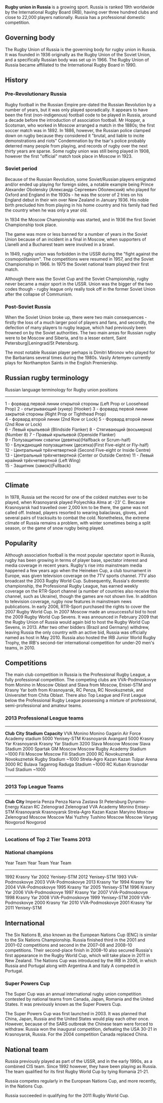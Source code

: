 **Rugby union in Russia** is a growing sport. Russia is ranked 19th
worldwide by the International Rugby Board (IRB), having over three
hundred clubs and close to 22,000 players nationally. Russia has a
professional domestic competition.

Governing body
--------------

The Rugby Union of Russia is the governing body for rugby union in
Russia. It was founded in 1936 originally as the Rugby Union of the
Soviet Union, and a specifically Russian body was set up in 1966. The
Rugby Union of Russia became affiliated to the International Rugby Board
in 1990.

History
-------

### Pre-Revolutionary Russia

Rugby football in the Russian Empire pre-dated the Russian Revolution by
a number of years, but it was only played sporadically. It appears to
have been the first (non-indigenous) football code to be played in
Russia, around a decade before the introduction of association football.
Mr Hopper, a Scotsman, who worked in Moscow arranged a match in the
1880s; the first soccer match was in 1892. In 1886, however, the Russian
police clamped down on rugby because they considered it "brutal, and
liable to incite demonstrations and riots" Condemnation by the tsar's
police probably deterred many people from playing, and records of rugby
over the next thirty years are sparse. Some rugby union was still being
played in 1908, however the first "official" match took place in Moscow
in 1923.

### Soviet period

Because of the Russian Revolution, some Soviet/Russian players emigrated
and/or ended up playing for foreign sides, a notable example being
Prince Alexander Obolensky (Александр Сергеевич Оболенский) who played
for Oxford and England in the 1930s - he was the scorer of 2 tries on
his England debut in their win over New Zealand in January 1936. His
noble birth precluded him from playing in his home country and his
family had fled the country when he was only a year old.

In 1934 the Moscow Championship was started, and in 1936 the first
Soviet Championship took place.

The game was more or less banned for a number of years in the Soviet
Union because of an incident in a final in Moscow, when supporters of
Llanelli and a Bucharest team were involved in a brawl.

In 1949, rugby union was forbidden in the USSR during the "fight against
the cosmopolitanism". The competitions were resumed in 1957, and the
Soviet Championship in 1966. In 1975 the Soviet national team played
their first match.

Although there was the Soviet Cup and the Soviet Championship, rugby
never became a major sport in the USSR. Union was the bigger of the two
codes though - rugby league only really took off in the former Soviet
Union after the collapse of Communism.

### Post-Soviet Russia

When the Soviet Union broke up, there were two main consequences -
firstly the loss of a much larger pool of players and fans, and
secondly, the defection of many players to rugby league, which had
previously been frowned on by the Soviet authorities. The two main areas
for Russian rugby were to be Moscow and Siberia, and to a lesser extent,
Saint Petersburg|Leningrad/St Petersburg.

The most notable Russian player perhaps is Dimitri Mironov who played
for the Barbarians several times during the 1980s. Vasily Artemyev
currently plays for Northampton Saints in the English Premiership.

Russian rugby terminology
-------------------------

Russian language terminology for Rugby union positions

  ------------------------------------------------------------------------- -- ------------------------------------------------------------ ---------------------------------------------------------------------- -------------------------------------------------------------------------- ------------------------------------------------------------ ----------------------------------------------------------------
  1 - форвард первой линии открытой стороны (Left Prop or Loosehead Prop)      2 - отыгрывающий (хукер) (Hooker)                                                                                                   3 - форвард первой линии закрытой стороны (Right Prop or Tighthead Prop)   
  4 - форвард второй линии (2nd Row or Lock)                                   5 - Форвард второй линии (2nd Row or Lock)                                                                                                                                                                     
  6 - Левый крыльевой (Blindside Flanker)                                      8 - Стягивающий (восьмерка)(Number 8)                                                                                               7 - Правый крыльевой (Openside Flanker)                                    
                                                                               9 - Полузащитник схватки (девятка)(Halfback or Scrum-half)                                                                                                                                                     
                                                                                                                                            10 - Блуждающий полузащитник (десятка)(First Five-eight or Fly-half)                                                                              
                                                                                                                                                                                                                   12 - Центральный трёхчетвертной (Second Five-eight or Inside Centre)       
                                                                                                                                                                                                                                                                                              13 - Центральный трёхчетвертной (Center or Outside Centre)
  11 - Левый крайний трёхчетвертной (Left Wing)                                                                                                                                                                                                                                               
                                                                                                                                            15 - Защитник (замок)(Fullback)                                                                                                                   
  ------------------------------------------------------------------------- -- ------------------------------------------------------------ ---------------------------------------------------------------------- -------------------------------------------------------------------------- ------------------------------------------------------------ ----------------------------------------------------------------

Climate
-------

In 1978, Russia set the record for one of the coldest matches ever to be
played, when Krasnoyarsk played Polyechika Alma at -23' C. Because
Krasnoyarsk had travelled over 2,000 km to be there, the game was not
called off. Instead, players resorted to wearing balaclavas, gloves, and
several pairs of tracksuits to combat the cold. Nonetheless, the extreme
climate of Russia remains a problem, with winter sometimes being a split
season, or the game of snow rugby being played.

Popularity
----------

Although association football is the most popular spectator sport in
Russia, rugby has been growing in terms of player base, spectator
interest and media coverage in recent years. Rugby's rise into
mainstream media happened a few years ago when the Heineken Cup, a club
tournament in Europe, was given television coverage on the 7TV sports
channel. 7TV also broadcast the 2003 Rugby World Cup. Subsequently,
Russia's domestic championship, the Professional Rugby League, has
earned weekly coverage on the RTR-Sport channel (a number of countries
also receive this channel, such as Ukraine), though the games are not
shown live. In addition to television coverage, rugby now features in
mainstream news publications. In early 2006, RTR-Sport purchased the
rights to cover the 2007 Rugby World Cup. In 2007 Moscow made an
unsuccessful bid to host the 2009 Rugby World Cup Sevens. It was
announced in February 2009 that the Rugby Union of Russia would again
bid to host the Rugby World Cup Sevens, in 2013. After two other bidders
(Brazil and Germany) withdrew, leaving Russia the only country with an
active bid, Russia was officially named as host in May 2010. Russia also
hosted the IRB Junior World Rugby Trophy, the IRB's second-tier
international competition for under-20 men's teams, in 2010.

Competitions
------------

The main club competition in Russia is the Professional Rugby League, a
fully professional competition. The competing clubs are VVA-Podmoskovye
from Моnino in Moscow Oblast and Slava from Moscow, Enisei-STM and
Krasny Yar both from Krasnoyarsk, RC Penza, RC Novokuznetsk, and
Universitet from Chita Oblast. There also Top League and First League
below the Professional Rugby League possessing a mixture of
professional, semi-professional and amateur teams.

### 2013 Professional League teams

  ------------------- -------------- ----------------------------------- --------------
  **Club**            **City**       **Stadium**                         **Capacity**
  VVA Monino          Monino         Gagarin Air Force Academy stadium   5000
  Yenisey-STM         Krasnoyarsk    Avangard                            5000
  Krasny Yar          Krasnoyarsk    Krasny Yar Stadium                  3200
  Slava Moscow        Moscow         Slava Stadium                       2000
  Spartak GM Moscow   Moscow         Rugby Academy Stadium               \~1000
  Fili Moscow         Moscow         Fili Stadium                        2000
  RC Novokuznetsk     Novokuznetsk   Rugby Stadium                       \~1000
  Strela-Agro Kazan   Kazan          Tulpar Arena                        3000
  RC Bulava           Taganrog       Raduga Stadium                      \~1000
  RC Kuban            Krasnodar      Trud Stadium                        \~1000
  ------------------- -------------- ----------------------------------- --------------

### 2013 Top League Teams

  --------------------------- ---------------
  **Club**                    **City**
  Imperia Penza               Penza
  Narva Zastava               St Petersburg
  Dynamo-Energy               Kazan
  RC Zelenograd               Zelenograd
  VVA Academy                 Monino
  Enisey-STM Krasnoyarsk      Krasnoyarsk
  Strela-Agro Kazan           Kazan
  Maryino                     Moscow
  Zelenograd Moscow           Moscow
  Mai Yuzhny Tushino Moscow   Moscow
  Varyag Novgorod             Novgorod
  --------------------------- ---------------

### Locations of Top 2 Tier Teams 2013

### National champions

  Year   Team              Year   Team              Year   Team
  ------ ----------------- ------ ----------------- ------ -------------
  1992   Krasny Yar        2002   Yenisey-STM       2012   Yenisey-STM
  1993   VVA-Podmoskovye   2003   VVA-Podmoskovye   2013   Krasny Yar
  1994   Krasny Yar        2004   VVA-Podmoskovye
  1995   Krasny Yar        2005   Yenisey-STM
  1996   Krasny Yar        2006   VVA-Podmoskovye
  1997   Krasny Yar        2007   VVA-Podmoskovye
  1998   Krasny Yar        2008   VVA-Podmoskovye
  1999   Yenisey-STM       2009   VVA-Podmoskovye
  2000   Krasny Yar        2010   VVA-Podmoskovye
  2001   Krasny Yar        2011   Yenisey-STM

International
-------------

The Six Nations B, also known as the European Nations Cup (ENC) is
similar to the Six Nations Championship. Russia finished third in the
2001 and 2001–02 competitions and second in the 2007–08 and 2008–10
competitions. Their second-place finish in 2008–10 also secured Russia's
first appearance in the Rugby World Cup, which will take place in 2011
in New Zealand. The Nations Cup was introduced by the IRB in 2006, in
which Russia and Portugal along with Argentina A and Italy A competed in
Portugal.

### Super Powers Cup

The Super Cup was an annual international rugby union competition
contested by national teams from Canada, Japan, Romania and the United
States. It was previously known as the Super Powers Cup.

The Super Powers Cup was first launched in 2003. It was planned that
China, Japan, Russia and the United States would play each other once.
However, because of the SARS outbreak the Chinese team were forced to
withdraw. Russia won the inaugural competition, defeating the USA 30-21
in Krasnoyarsk, Russia. For the 2004 competition Canada replaced China.

National team
-------------

Russia previously played as part of the USSR, and in the early 1990s, as
a combined CIS team. Since 1992 however, they have been playing as
Russia. The team qualified for its first Rugby World Cup by tying
Romania 21-21.

Russia competes regularly in the European Nations Cup, and more
recently, in the Nations Cup.

Russia succeeded in qualifying for the 2011 Rugby World Cup.
